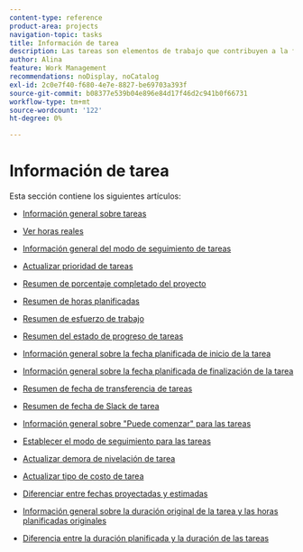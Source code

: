 ```yaml
---
content-type: reference
product-area: projects
navigation-topic: tasks
title: Información de tarea
description: Las tareas son elementos de trabajo que contribuyen a la finalización de un proyecto en Adobe Workfront. Obtenga información acerca de la información de tareas en los siguientes artículos.
author: Alina
feature: Work Management
recommendations: noDisplay, noCatalog
exl-id: 2c0e7f40-f680-4e7e-8827-be69703a393f
source-git-commit: b08377e539b04e896e84d17f46d2c941b0f66731
workflow-type: tm+mt
source-wordcount: '122'
ht-degree: 0%

---
```


# Información de tarea

Esta sección contiene los siguientes artículos:

* [Información general sobre tareas](../../../manage-work/tasks/task-information/tasks-overview.md)
* [Ver horas reales](../../../manage-work/tasks/task-information/actual-hours.md)
* [Información general del modo de seguimiento de tareas](../../../manage-work/tasks/task-information/task-tracking-mode.md)
* [Actualizar prioridad de tareas](../../../manage-work/tasks/task-information/task-priority.md)
* [Resumen de porcentaje completado del proyecto](../../../manage-work/tasks/task-information/project-percent-complete.md)
* [Resumen de horas planificadas](../../../manage-work/tasks/task-information/planned-hours.md)
* [Resumen de esfuerzo de trabajo](../../../manage-work/tasks/task-information/work-effort.md)
* [Resumen del estado de progreso de tareas](../../../manage-work/tasks/task-information/task-progress-status.md)
* [Información general sobre la fecha planificada de inicio de la tarea](../../../manage-work/tasks/task-information/task-planned-start-date.md)
* [Información general sobre la fecha planificada de finalización de la tarea](../../../manage-work/tasks/task-information/task-planned-completion-date.md)
* [Resumen de fecha de transferencia de tareas](../../../manage-work/tasks/task-information/handoff-task-date.md)
* [Resumen de fecha de Slack de tarea](../../../manage-work/tasks/task-information/task-slack-date.md)
* [Información general sobre &quot;Puede comenzar&quot; para las tareas](../../../manage-work/tasks/task-information/can-start-task-overview.md)
* [Establecer el modo de seguimiento para las tareas](../../../manage-work/tasks/task-information/set-tracking-mode-for-tasks.md)
* [Actualizar demora de nivelación de tarea](../../../manage-work/tasks/task-information/task-leveling-delay.md)
* [Actualizar tipo de costo de tarea](../../../manage-work/tasks/task-information/update-task-cost-type.md)
* [Diferenciar entre fechas proyectadas y estimadas](../../../manage-work/tasks/task-information/differentiate-projected-estimated-dates.md)
* [Información general sobre la duración original de la tarea y las horas planificadas originales](../../../manage-work/tasks/task-information/task-original-duration-and-original-planned-hours.md)
* [Diferencia entre la duración planificada y la duración de las tareas](../../../manage-work/tasks/task-information/planned-duration-vs-duration-for-tasks.md)

  <!--
  <li><a href="../../../manage-work/tasks/task-information/project-task-issue-dates.md">Overview of project, task, and issue dates</a> </li>
  -->
